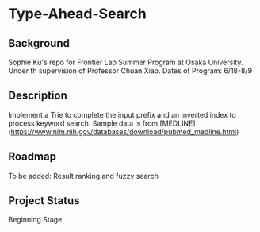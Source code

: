 # Type-Ahead-Search

## Background
Sophie Ku's repo for Frontier Lab Summer Program at Osaka University. Under th supervision of Professor Chuan Xiao.
Dates of Program: 6/18-8/9

## Description 
Implement a Trie to complete the input prefix and an inverted index to process keyword search. Sample data is from [MEDLINE] (https://www.nlm.nih.gov/databases/download/pubmed_medline.html)

## Roadmap
To be added: Result ranking and fuzzy search

## Project Status
Beginning Stage 